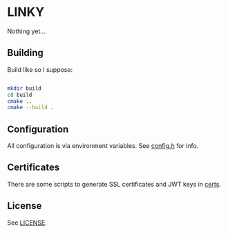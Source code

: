 # LINKY
Nothing yet...

## Building
Build like so I suppose:
```bash

mkdir build
cd build
cmake ..
cmake --build .
```

## Configuration
All configuration is via environment variables. See [config.h](src/config.h) for info.

## Certificates
There are some scripts to generate SSL certificates and JWT keys in [certs](certs).

## License
See [LICENSE](LICENSE).